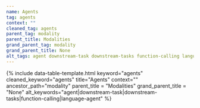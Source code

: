```yaml
---
name: Agents
tag: agents
context: ""
cleaned_tag: agents
parent_tag: modality
parent_title: Modalities
grand_parent_tag: modality
grand_parent_title: None
alt_tags: agent downstream-task downstream-tasks function-calling language-agent
---
```


{% include data-table-template.html 
  keyword="agents" 
  cleaned_keyword="agents" 
  title="Agents"
  context=""
  ancestor_path="modality" 
  parent_title = "Modalities"
  grand_parent_title = "None"
  alt_keywords="agent|downstream-task|downstream-tasks|function-calling|language-agent"
%}

